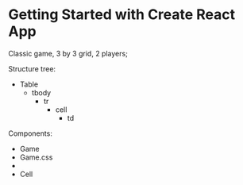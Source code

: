 # Getting Started with Create React App

Classic game, 3 by 3 grid, 2 players;

Structure tree:

- Table
  - tbody
    - tr
      - cell
        - td

Components:

- Game
- Game.css
-
- Cell
